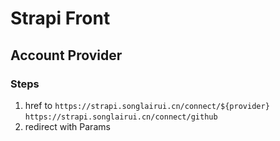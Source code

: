 # Strapi Front

## Account Provider

### Steps

1. href to
   `https://strapi.songlairui.cn/connect/${provider}`
   `https://strapi.songlairui.cn/connect/github`
2. redirect with Params

